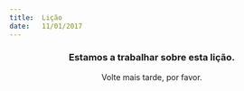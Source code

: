 ```yaml
---
title:  Lição
date:   11/01/2017
---
```


### <center>Estamos a trabalhar sobre esta lição.</center>
<center>Volte mais tarde, por favor.</center>